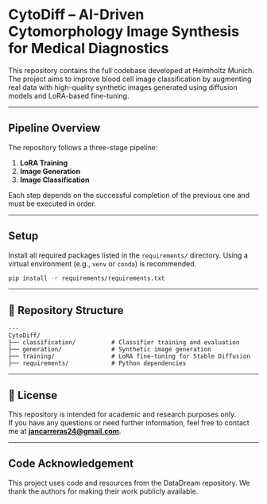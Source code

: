 # CytoDiff – AI-Driven Cytomorphology Image Synthesis for Medical Diagnostics

This repository contains the full codebase developed at Helmholtz Munich. The project aims to improve blood cell image classification by augmenting real data with high-quality synthetic images generated using diffusion models and LoRA-based fine-tuning.

---

## Pipeline Overview

The repository follows a three-stage pipeline:

1. **LoRA Training**  
2. **Image Generation**  
3. **Image Classification**

Each step depends on the successful completion of the previous one and must be executed in order.

---

## Setup

Install all required packages listed in the `requirements/` directory. Using a virtual environment (e.g., `venv` or `conda`) is recommended.

```bash
pip install -r requirements/requirements.txt
```

---

## 📂 Repository Structure

```
---
CytoDiff/
├── classification/          # Classifier training and evaluation
├── generation/              # Synthetic image generation
├── training/                # LoRA fine-tuning for Stable Diffusion
├── requirements/            # Python dependencies

```

---


## 📜 License

This repository is intended for academic and research purposes only.  
If you have any questions or need further information, feel free to contact me at **jancarreras24@gmail.com**.

---

## Code Acknowledgement
This project uses code and resources from the DataDream repository. We thank the authors for making their work publicly available.

